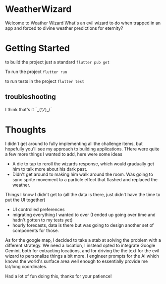 # WeatherWizard

Welcome to Weather Wizard
What's an evil wizard to do when trapped in an app and forced to divine weather predictions for eternity?

# Getting Started

to build the project just a standard
`flutter pub get`

To run the project
`flutter run`

to run tests in the project
`flutter test`

## troubleshooting

I think that's it ¯\_(ツ)\_/¯

# Thoughts

I didn't get around to fully implementing all the challenge items, but hopefully you'll see my approach to building applications. THere were quite a few more things I wanted to add, here were some ideas

- A die to tap to reroll the wizards response, which would gradually get him to talk more about his dark past.
- Didn't get around to making him walk around the room. Was going to sync sprite movement to a particle effect that flashed and replaced the weather.

Things I know I didn't get to (all the data is there, just didn't have the time to put the UI together)

- UI controlled preferences
- migrating everything I wanted to over (I ended up going over time and hadn't gotten to my tests yet)
- hourly forecasts, data is there but was going to design another set of components for those.

As for the google map, I decided to take a stab at solving the problem with a different strategy. We need a location, I instead opted to integrate Google Gemini, both for extracting locations, and for driving the the text for the evil wizard to personalize things a bit more. I engineer prompts for the AI which knows the world's surface area well enough to essentially provide me lat/long coordinates.

Had a lot of fun doing this, thanks for your patience!
